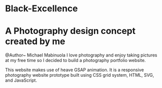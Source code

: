 # Black-Excellence
# A Photography design concept created by me
@Author~ Michael Mabinuola
I love photography and enjoy taking pictures at my free time so I decided to build a photography portfolio website. 

This website makes use of heave GSAP animation. 
It is a responsive photography website prototype built using CSS grid system, HTML, SVG, and JavaScript.


